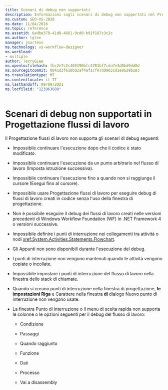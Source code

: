 ```yaml
---
title: Scenari di debug non supportati
description: Informazioni sugli scenari di debug non supportati nel Progettazione flussi di lavoro, ad esempio "L'esecuzione non può essere continuata dopo la modifica del codice".
ms.custom: SEO-VS-2020
ms.date: 11/04/2016
ms.topic: reference
ms.assetid: 6adbe379-41d0-4681-9cd0-b91f187c3c2c
ms.author: tglee
manager: jmartens
ms.technology: vs-workflow-designer
ms.workload:
- multiple
author: TerryGLee
ms.openlocfilehash: fbc2e7c2c465196bfc4781bf7cda7e3d0bd9dd8d
ms.sourcegitcommit: 0841d3f610bd2af4af1cf07dd9d31d1e0629b193
ms.translationtype: MT
ms.contentlocale: it-IT
ms.lasthandoff: 09/09/2021
ms.locfileid: "123963680"
---
```

# <a name="unsupported-debugging-scenarios-in-the-workflow-designer"></a>Scenari di debug non supportati in Progettazione flussi di lavoro

Il Progettazione flussi di lavoro non supporta gli scenari di debug seguenti:

- Impossibile continuare l'esecuzione dopo che il codice è stato modificato.

- Impossibile continuare l'esecuzione da un punto arbitrario nel flusso di lavoro (Imposta istruzione successiva).

- Impossibile continuare l'esecuzione fino a quando non si raggiunge il cursore (Esegui fino al cursore).

- Impossibile usare Progettazione flussi di lavoro per eseguire debug di flussi di lavoro creati in codice senza l'uso della finestra di progettazione.

- Non è possibile eseguire il debug dei flussi di lavoro creati nelle versioni precedenti di Windows Workflow Foundation (WF) in .NET Framework 4 o versioni successive.

- Impossibile definire i punti di interruzione nei collegamenti tra attività o nodi <xref:System.Activities.Statements.Flowchart>.

- Gli Appunti non sono disponibili durante l'esecuzione del debug.

- I punti di interruzione non vengono mantenuti quando le attività vengono copiate o incollate.

- Impossibile impostare i punti di interruzione del flusso di lavoro nella finestra dello stack di chiamate.

- Quando si creano punti di interruzione nella finestra di progettazione, **le impostazioni Riga** e Carattere nella finestra **di** dialogo Nuovo punto di interruzione non vengono usate. 

- La finestra Punto di interruzione o il menu di scelta rapida non supporta le colonne o le opzioni seguenti per il debug del flusso di lavoro:

  - Condizione

  - Passaggi

  - Quando raggiunto

  - Funzione

  - Dati

  - Processo

  - Vai a disassembly
